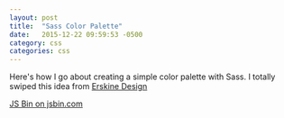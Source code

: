 ```yaml
---
layout: post
title:  "Sass Color Palette"
date:   2015-12-22 09:59:53 -0500
category: css
categories: css
---
```


Here's how I go about creating a simple color palette with Sass. I totally swiped this idea from [Erskine Design](http://erskinedesign.com/blog/friendlier-colour-names-sass-maps/)

<a class="jsbin-embed" href="http://jsbin.com/kegasaquru/embed?html,css,output">JS Bin on jsbin.com</a><script src="http://static.jsbin.com/js/embed.min.js?3.35.5"></script>
